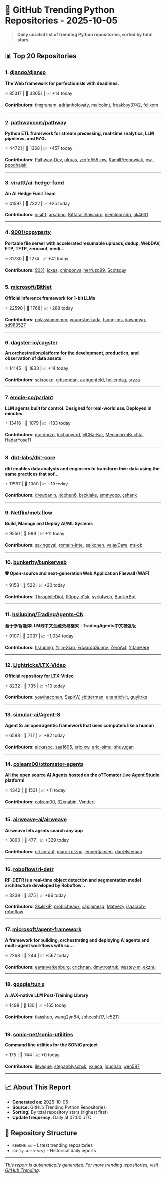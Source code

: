 # 🐍 GitHub Trending Python Repositories - 2025-10-05

> **Daily curated list of trending Python repositories, sorted by total stars**

## 📊 Top 20 Repositories

### 1. [django/django](https://github.com/django/django)

**The Web framework for perfectionists with deadlines.**

⭐ 85317 | 🍴 33053 | 📈 +14 today

**Contributors:** [timgraham](https://github.com/timgraham), [adrianholovaty](https://github.com/adrianholovaty), [malcolmt](https://github.com/malcolmt), [freakboy3742](https://github.com/freakboy3742), [felixxm](https://github.com/felixxm)

---

### 2. [pathwaycom/pathway](https://github.com/pathwaycom/pathway)

**Python ETL framework for stream processing, real-time analytics, LLM pipelines, and RAG.**

⭐ 44721 | 🍴 1368 | 📈 +457 today

**Contributors:** [Pathway-Dev](https://github.com/Pathway-Dev), [olruas](https://github.com/olruas), [zxqfd555-pw](https://github.com/zxqfd555-pw), [KamilPiechowiak](https://github.com/KamilPiechowiak), [pw-ppodhajski](https://github.com/pw-ppodhajski)

---

### 3. [virattt/ai-hedge-fund](https://github.com/virattt/ai-hedge-fund)

**An AI Hedge Fund Team**

⭐ 41597 | 🍴 7322 | 📈 +25 today

**Contributors:** [virattt](https://github.com/virattt), [arsaboo](https://github.com/arsaboo), [KittatamSaisaard](https://github.com/KittatamSaisaard), [jsemldonado](https://github.com/jsemldonado), [ak4631](https://github.com/ak4631)

---

### 4. [9001/copyparty](https://github.com/9001/copyparty)

**Portable file server with accelerated resumable uploads, dedup, WebDAV, FTP, TFTP, zeroconf, medi...**

⭐ 31730 | 🍴 1274 | 📈 +41 today

**Contributors:** [9001](https://github.com/9001), [icxes](https://github.com/icxes), [chinponya](https://github.com/chinponya), [herruzo99](https://github.com/herruzo99), [Scotsguy](https://github.com/Scotsguy)

---

### 5. [microsoft/BitNet](https://github.com/microsoft/BitNet)

**Official inference framework for 1-bit LLMs**

⭐ 22590 | 🍴 1768 | 📈 +288 today

**Contributors:** [potassiummmm](https://github.com/potassiummmm), [younesbelkada](https://github.com/younesbelkada), [tsong-ms](https://github.com/tsong-ms), [dawnmsg](https://github.com/dawnmsg), [sd983527](https://github.com/sd983527)

---

### 6. [dagster-io/dagster](https://github.com/dagster-io/dagster)

**An orchestration platform for the development, production, and observation of data assets.**

⭐ 14145 | 🍴 1833 | 📈 +14 today

**Contributors:** [schrockn](https://github.com/schrockn), [gibsondan](https://github.com/gibsondan), [alangenfeld](https://github.com/alangenfeld), [hellendag](https://github.com/hellendag), [sryza](https://github.com/sryza)

---

### 7. [emcie-co/parlant](https://github.com/emcie-co/parlant)

**LLM agents built for control. Designed for real-world use. Deployed in minutes.**

⭐ 13416 | 🍴 1079 | 📈 +183 today

**Contributors:** [mc-dorzo](https://github.com/mc-dorzo), [kichanyurd](https://github.com/kichanyurd), [MCBarKar](https://github.com/MCBarKar), [MenachemBrichta](https://github.com/MenachemBrichta), [HadarYosef1](https://github.com/HadarYosef1)

---

### 8. [dbt-labs/dbt-core](https://github.com/dbt-labs/dbt-core)

**dbt enables data analysts and engineers to transform their data using the same practices that sof...**

⭐ 11587 | 🍴 1980 | 📈 +19 today

**Contributors:** [drewbanin](https://github.com/drewbanin), [jtcohen6](https://github.com/jtcohen6), [beckjake](https://github.com/beckjake), [emmyoop](https://github.com/emmyoop), [gshank](https://github.com/gshank)

---

### 9. [Netflix/metaflow](https://github.com/Netflix/metaflow)

**Build, Manage and Deploy AI/ML Systems**

⭐ 9550 | 🍴 989 | 📈 +11 today

**Contributors:** [savingoyal](https://github.com/savingoyal), [romain-intel](https://github.com/romain-intel), [saikonen](https://github.com/saikonen), [valayDave](https://github.com/valayDave), [mt-ob](https://github.com/mt-ob)

---

### 10. [bunkerity/bunkerweb](https://github.com/bunkerity/bunkerweb)

**🛡️ Open-source and next-generation Web Application Firewall (WAF)**

⭐ 9158 | 🍴 522 | 📈 +20 today

**Contributors:** [TheophileDiot](https://github.com/TheophileDiot), [fl0ppy-d1sk](https://github.com/fl0ppy-d1sk), [syrk4web](https://github.com/syrk4web), [BunkerBot](https://github.com/BunkerBot)

---

### 11. [hsliuping/TradingAgents-CN](https://github.com/hsliuping/TradingAgents-CN)

**基于多智能体LLM的中文金融交易框架 - TradingAgents中文增强版**

⭐ 9107 | 🍴 2037 | 📈 +1,034 today

**Contributors:** [hsliuping](https://github.com/hsliuping), [Yijia-Xiao](https://github.com/Yijia-Xiao), [EdwardoSunny](https://github.com/EdwardoSunny), [ZeroAct](https://github.com/ZeroAct), [YifanHere](https://github.com/YifanHere)

---

### 12. [Lightricks/LTX-Video](https://github.com/Lightricks/LTX-Video)

**Official repository for LTX-Video**

⭐ 8232 | 🍴 735 | 📈 +10 today

**Contributors:** [yoavhacohen](https://github.com/yoavhacohen), [SapirW](https://github.com/SapirW), [ybitterman](https://github.com/ybitterman), [eitanrich-lt](https://github.com/eitanrich-lt), [guyltrks](https://github.com/guyltrks)

---

### 13. [simular-ai/Agent-S](https://github.com/simular-ai/Agent-S)

**Agent S: an open agentic framework that uses computers like a human**

⭐ 6588 | 🍴 717 | 📈 +82 today

**Contributors:** [alckasoc](https://github.com/alckasoc), [saa1605](https://github.com/saa1605), [eric-xw](https://github.com/eric-xw), [eric-simu](https://github.com/eric-simu), [shuyugan](https://github.com/shuyugan)

---

### 14. [coleam00/ottomator-agents](https://github.com/coleam00/ottomator-agents)

**All the open source AI Agents hosted on the oTTomator Live Agent Studio platform!**

⭐ 4342 | 🍴 1531 | 📈 +11 today

**Contributors:** [coleam00](https://github.com/coleam00), [32xnabin](https://github.com/32xnabin), [Vondert](https://github.com/Vondert)

---

### 15. [airweave-ai/airweave](https://github.com/airweave-ai/airweave)

**Airweave lets agents search any app**

⭐ 3890 | 🍴 477 | 📈 +329 today

**Contributors:** [orhanrauf](https://github.com/orhanrauf), [marc-rutzou](https://github.com/marc-rutzou), [lennertjansen](https://github.com/lennertjansen), [danielsteman](https://github.com/danielsteman)

---

### 16. [roboflow/rf-detr](https://github.com/roboflow/rf-detr)

**RF-DETR is a real-time object detection and segmentation model architecture developed by Roboflow...**

⭐ 3239 | 🍴 375 | 📈 +96 today

**Contributors:** [SkalskiP](https://github.com/SkalskiP), [probicheaux](https://github.com/probicheaux), [capjamesg](https://github.com/capjamesg), [Matvezy](https://github.com/Matvezy), [isaacrob-roboflow](https://github.com/isaacrob-roboflow)

---

### 17. [microsoft/agent-framework](https://github.com/microsoft/agent-framework)

**A framework for building, orchestrating and deploying AI agents and multi-agent workflows with su...**

⭐ 2268 | 🍴 244 | 📈 +567 today

**Contributors:** [eavanvalkenburg](https://github.com/eavanvalkenburg), [crickman](https://github.com/crickman), [dmytrostruk](https://github.com/dmytrostruk), [westey-m](https://github.com/westey-m), [ekzhu](https://github.com/ekzhu)

---

### 18. [google/tunix](https://github.com/google/tunix)

**A JAX-native LLM Post-Training Library**

⭐ 1498 | 🍴 130 | 📈 +165 today

**Contributors:** [tianshub](https://github.com/tianshub), [wang2yn84](https://github.com/wang2yn84), [abheesht17](https://github.com/abheesht17), [lc5211](https://github.com/lc5211)

---

### 19. [sonic-net/sonic-utilities](https://github.com/sonic-net/sonic-utilities)

**Command line utilities for the SONiC project**

⭐ 175 | 🍴 744 | 📈 +0 today

**Contributors:** [jleveque](https://github.com/jleveque), [stepanblyschak](https://github.com/stepanblyschak), [yxieca](https://github.com/yxieca), [lguohan](https://github.com/lguohan), [wen587](https://github.com/wen587)

---


## 📈 About This Report

- **Generated on:** 2025-10-05
- **Source:** GitHub Trending Python Repositories
- **Sorting:** By total repository stars (highest first)
- **Update frequency:** Daily at 07:00 UTC

## 🔗 Repository Structure

- `README.md` - Latest trending repositories
- `daily-archives/` - Historical daily reports

---

*This report is automatically generated. For more trending repositories, visit [GitHub Trending](https://github.com/trending/python).*
